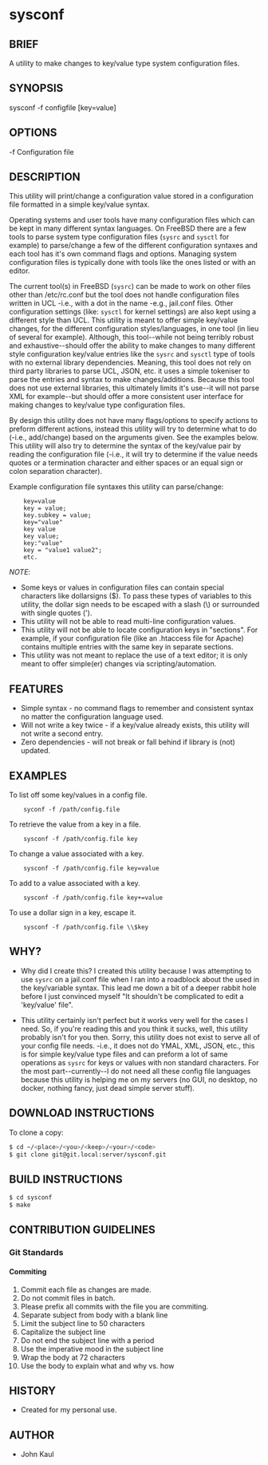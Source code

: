 <!--------------------------------------------*- MARKDOWN -*------
File Last Updated: October 21 2020 16:01

File:    readme.md
Author:  John Kaul <john.kaul@outlook.com>
Brief:   This section should contain information about this project.
------------------------------------------------------------------>

# sysconf

## BRIEF

A utility to make changes to key/value type system configuration
files.

## SYNOPSIS
sysconf -f configfile [key=value]

## OPTIONS
-f      Configuration file

## DESCRIPTION
This utility will print/change a configuration value stored in a configuration file formatted in a simple key/value syntax.

Operating systems and user tools have many configuration files which can be kept in many different syntax languages. On FreeBSD there are a few tools to parse system type configuration files (`sysrc` and `sysctl` for example) to parse/change a few of the different configuration syntaxes and each tool has it's own command flags and options. Managing system configuration files is typically done with tools like the ones listed or with an editor.

The current tool(s) in FreeBSD (`sysrc`) can be made to work on other files other than /etc/rc.conf but the tool does not handle configuration files written in UCL -i.e., with a dot in the name -e.g., jail.conf files. Other configuration settings (like: `sysctl` for kernel settings) are also kept using a different style than UCL. This utility is meant to offer simple key/value changes, for the different configuration styles/languages, in one tool (in lieu of several for example).  Although, this tool--while not being terribly robust and exhaustive--should offer the ability to make changes to many different style configuration key/value entries like the `sysrc` and `sysctl` type of tools with no external library dependencies. Meaning, this tool does not rely on third party libraries to parse UCL, JSON, etc. it uses a simple tokeniser to parse the entries and syntax to make changes/additions. Because this tool does not use external libraries, this ultimately limits it's use--it will not parse XML for example--but should offer a more consistent user interface for making changes to key/value type configuration files.

By design this utility does not have many flags/options to specify actions to preform different actions, instead this utility will try to determine what to do (-i.e., add/change) based on the arguments given. See the examples below. This utility will also try to determine the syntax of the key/value pair by reading the configuration file (-i.e., it will try to determine if the value needs quotes or a termination character and either spaces or an equal sign or colon separation character).

Example configuration file syntaxes this utility can parse/change:
```
    key=value
    key = value;
    key.subkey = value;
    key="value"
    key value
    key value;
    key:"value"
    key = "value1 value2";
    etc.
```

*NOTE*:
- Some keys or values in configuration files can contain special characters like dollarsigns ($). To pass these types of variables to this utility, the dollar sign needs to be escaped with a slash (\\) or surrounded with single quotes (').
- This utility will not be able to read multi-line configuration values.
- This utility will not be able to locate configuration keys in "sections". For example, if your configuration file (like an .htaccess file for Apache) contains multiple entries with the same key in separate sections.
- This utility was not meant to replace the use of a text editor; it is only meant to offer simple(er) changes via scripting/automation.

## FEATURES
* Simple syntax - no command flags to remember and consistent syntax no matter the configuration language used.
* Will not write a key twice - if a key/value already exists, this utility will not write a second entry.
* Zero dependencies - will not break or fall behind if library is (not) updated.

## EXAMPLES
To list off some key/values in a config file.
```
    syconf -f /path/config.file
```

To retrieve the value from a key in a file.
```
    sysconf -f /path/config.file key
```

To change a value associated with a key.
```
    sysconf -f /path/config.file key=value
```

To add to a value associated with a key.
```
    sysconf -f /path/config.file key+=value
```

To use a dollar sign in a key, escape it.
```
    sysconf -f /path/config.file \\$key
```

## WHY?
* Why did I create this? I created this utility because I was attempting
  to use `sysrc` on a jail.conf file when I ran into a roadblock about
  the <dot> used in the key/variable syntax. This lead me down a bit of
  a deeper rabbit hole before I just convinced myself "It shouldn't be
  complicated to edit a 'key/value' file".

* This utility certainly isn't perfect but it works very well for the
  cases I need. So, if you're reading this and you think it sucks, well,
  this utility probably isn't for you then. Sorry, this utility does not
  exist to serve all of your config file needs. -i.e., it does not do
  YMAL, XML, JSON, etc., this is for simple key/value type files and can
  preform a lot of same operations as `sysrc` for keys or values with
  non standard characters. For the most part--currently--I do not need
  all these config file languages because this utility is helping me on
  my servers (no GUI, no desktop, no docker, nothing fancy, just dead
  simple server stuff).

## DOWNLOAD INSTRUCTIONS

To clone a copy:

```bash
$ cd ~/<place>/<you>/<keep>/<your>/<code>
$ git clone git@git.local:server/sysconf.git
```

## BUILD INSTRUCTIONS

```bash
$ cd sysconf
$ make
```

## CONTRIBUTION GUIDELINES

### Git Standards

#### Commiting

1.  Commit each file as changes are made.
2.  Do not commit files in batch.
3.  Please prefix all commits with the file you are commiting.
4.  Separate subject from body with a blank line
5.  Limit the subject line to 50 characters
6.  Capitalize the subject line
7.  Do not end the subject line with a period
8.  Use the imperative mood in the subject line
9.  Wrap the body at 72 characters
10. Use the body to explain what and why vs. how

## HISTORY
* Created for my personal use.

## AUTHOR
* John Kaul
